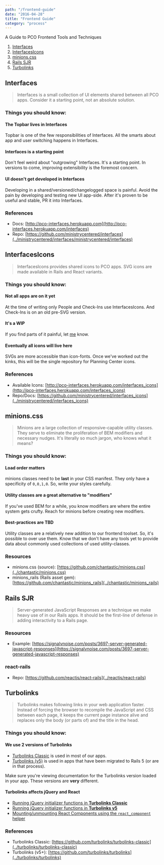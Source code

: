 ```yaml
---
path: "/frontend-guide"
date: "2016-04-28"
title: "Frontend Guide"
category: "process"
---
```


A Guide to PCO Frontend Tools and Techniques

1. [Interfaces](#interfaces)
1. [InterfacesIcons](#interfacesicons)
1. [minions.css](#minionscss)
1. [Rails SJR](#rails-sjr)
1. [Turbolinks](#turbolinks)

## Interfaces
> Interfaces is a small collection of UI elements shared between all PCO apps. Consider it a starting point, not an absolute solution.

### Things you should know:

#### The Topbar lives in Interfaces
Topbar is one of the few responsibilities of Interfaces. All the smarts about app and user switching happens in Interfaces.

#### Interfaces is a starting point
Don't feel weird about "outgrowing" Interfaces. It's a starting point. In versions to come, improving extensibility is the foremost concern.

#### UI doesn't get developed in Interfaces
Developing in a shared/versioned/changelogged space is painful. Avoid the pain by developing and testing new UI app-side. After it's proven to be useful and stable, PR it into Interfaces.

### References
* Docs: [http://pco-interfaces.herokuapp.com](http://pco-interfaces.herokuapp.com/interfaces)  
* Repo: [https://github.com/ministrycentered/interfaces](../ministrycentered/interfaces/ministrycentered/interfaces)

## InterfacesIcons
> InterfacesIcons provides shared icons to PCO apps. SVG icons are made available in Rails and React variants.

### Things you should know:

#### Not all apps are on it yet
At the time of writing only People and Check-Ins use InterfacesIcons. And Check-Ins is on an old pre-SVG version.

#### It's a WIP
If you find parts of it painful, let [me](../chantastic) know.

#### Eventually all icons will live here
SVGs are more accessible than icon-fonts. Once we've worked out the kinks, this will be the single repository for Planning Center icons.

### References
* Available Icons: [http://pco-interfaces.herokuapp.com/interfaces_icons](http://pco-interfaces.herokuapp.com/interfaces_icons)  
* Repo/Docs: [https://github.com/ministrycentered/interfaces_icons](../ministrycentered/interfaces_icons)

## minions.css
> Minions are a large collection of responsive-capable utility classes. They serve to eliminate the proliferation of BEM modifiers and necessary nudges. It's literally so much jargon, who knows what it means?

### Things you should know:

#### Load order matters
minions classes need to be **last** in your CSS manifest. They only have a specificity of `0,0,1,0`. So, write your styles carefully.

#### Utility classes are a great alternative to "modifiers"
If you've used BEM for a while, you know modifiers are where the entire system gets crufty. Reach for minions before creating new modifiers.

#### Best-practices are TBD
Utility classes are a relatively new addition to our frontend toolset. So, it's possible to over use them. Know that we don't have any tools yet to provide data about commonly used collections of used utility-classes.

### Resources
* minions.css (source): [https://github.com/chantastic/minions.css](../chantastic/minions.css)  
* minions_rails (Rails asset gem): [https://github.com/chantastic/minions_rails](../chantastic/minions_rails)  

## Rails SJR
> Server-generated JavaScript Responses are a technique we make heavy use of in our Rails apps. It should be the first-line of defense in adding interactivity to a Rails page.

### Resources

* Example: [https://signalvnoise.com/posts/3697-server-generated-javascript-responses](https://signalvnoise.com/posts/3697-server-generated-javascript-responses)

### react-rails

* Repo: [https://github.com/reactjs/react-rails](../reactjs/react-rails)

## Turbolinks
> Turbolinks makes following links in your web application faster. Instead of forcing the browser to recompile the JavaScript and CSS between each page, it keeps the current page instance alive and replaces only the body (or parts of) and the title in the head.

### Things you should know:

#### We use 2 versions of Turbolinks
* [Turbolinks Classic](../turbolinks/turbolinks-classic) is used in most of our apps.
* [Turbolinks (v5)](../turbolinks/turbolinks) is used in apps that have been migrated to Rails 5 (or are in that process).

Make sure you're viewing documentation for the Turbolinks version loaded in your app. These versions are **very** different.

#### Turbolinks affects jQuery and React
* [Running jQuery initializer functions in **Turbolinks Classic**](../turbolinks/turbolinks#running-javascript-when-a-page-loads)
* [Running jQuery initializer functions in **Turbolinks v5**](../turbolinks/turbolinks#running-javascript-when-a-page-loads)
* [Mounting/unmounting React Components using the `react_component` helper](../reactjs/react-rails#rendering--mounting)

### References
* Turbolinks Classic: [https://github.com/turbolinks/turbolinks-classic](../turbolinks/turbolinks-classic)
* Turbolinks (v5+): [https://github.com/turbolinks/turbolinks](../turbolinks/turbolinks)
